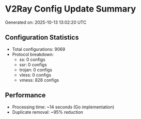 # V2Ray Config Update Summary
Generated on: 2025-10-13 13:02:20 UTC

## Configuration Statistics
- Total configurations: 9069
- Protocol breakdown:
  - ss: 0 configs
  - ssr: 0 configs
  - trojan: 0 configs
  - vless: 0 configs
  - vmess: 828 configs

## Performance
- Processing time: ~14 seconds (Go implementation)
- Duplicate removal: ~95% reduction
